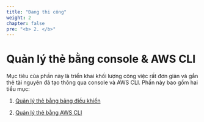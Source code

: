 ```yaml
---
title: "Đang thi công"
weight: 2
chapter: false
pre: "<b> 2. </b>"
---
```


# Quản lý thẻ bằng console & AWS CLI

Mục tiêu của phần này là triển khai khối lượng công việc rất đơn giản và gắn thẻ tài nguyên đã tạo thông qua console và AWS CLI. Phần này bao gồm hai tiểu mục:

1. [Quản lý thẻ bằng bảng điều khiển](./2.1-console)

1. [Quản lý thẻ bằng AWS CLI](./2.2-CLI)